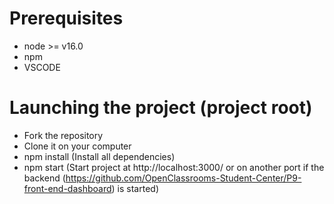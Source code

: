 # Prerequisites

- node >= v16.0
- npm
- VSCODE

# Launching the project (project root)

- Fork the repository
- Clone it on your computer
- npm install (Install all dependencies)
- npm start (Start project at http://localhost:3000/ or on another port if the backend (https://github.com/OpenClassrooms-Student-Center/P9-front-end-dashboard) is started)

